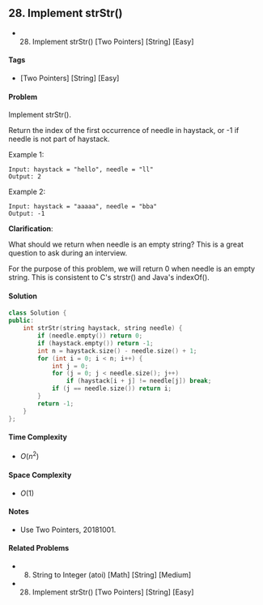 ## 28. Implement strStr()
- 28. Implement strStr() [Two Pointers] [String] [Easy]

#### Tags
- [Two Pointers] [String] [Easy]

#### Problem
Implement strStr().

Return the index of the first occurrence of needle in haystack, or -1 if needle is not part of haystack.

Example 1:

    Input: haystack = "hello", needle = "ll"
    Output: 2

Example 2:

    Input: haystack = "aaaaa", needle = "bba"
    Output: -1

**Clarification**:

What should we return when needle is an empty string? This is a great question to ask during an interview.

For the purpose of this problem, we will return 0 when needle is an empty string. This is consistent to C's strstr() and Java's indexOf().

#### Solution
``` C++
class Solution {
public:
    int strStr(string haystack, string needle) {
        if (needle.empty()) return 0;
        if (haystack.empty()) return -1;
        int n = haystack.size() - needle.size() + 1;
        for (int i = 0; i < n; i++) {
            int j = 0;
            for (j = 0; j < needle.size(); j++)
                if (haystack[i + j] != needle[j]) break;
            if (j == needle.size()) return i;
        }
        return -1;
    }
};
```

#### Time Complexity
- $O(n^2)$

#### Space Complexity
- $O(1)$

#### Notes
- Use Two Pointers, 20181001.

#### Related Problems
- 8. String to Integer (atoi) [Math] [String] [Medium]
- 28. Implement strStr() [Two Pointers] [String] [Easy]
